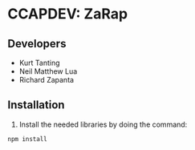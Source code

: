 # CCAPDEV: ZaRap

## Developers
* Kurt Tanting
* Neil Matthew Lua
* Richard Zapanta

## Installation
1. Install the needed libraries by doing the command:
```
npm install
```